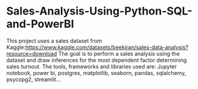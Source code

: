 # Sales-Analysis-Using-Python-SQL-and-PowerBI
This project uses a sales dataset from Kaggle:https://www.kaggle.com/datasets/beekiran/sales-data-analysis?resource=download
The goal is to perform a sales analysis using the dataset and draw inferences for the most dependent factor determining sales turnout.
The tools, frameworks and libraries used are: Jupyter notebook, power bi, postgres, matplotlib, seaborn, pandas, sqlalchemy, psycopg2, streamlit...
